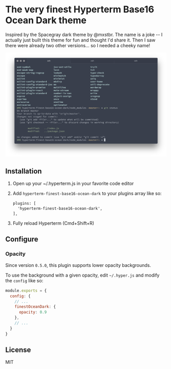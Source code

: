 # The very finest Hyperterm Base16 Ocean Dark theme

Inspired by the Spacegray dark theme by @mxstbr. The name is a joke -- I actually just built this theme for fun and thought I'd share it. Then I saw there were already two other versions... so I needed a cheeky name!  

![screenshot of the theme](screenshot.png)

## Installation

  1. Open up your ~/.hyperterm.js in your favorite code editor
  2. Add `hyperterm-finest-base16-ocean-dark` to your plugins array like so:
   
      ```
      plugins: [
        'hyperterm-finest-base16-ocean-dark',
      ],
      ```
  3. Fully reload Hyperterm (Cmd+Shift+R)

## Configure

### Opacity

Since version `0.5.0`, this plugin supports lower opacity backgrounds.

To use the background with a given opacity, edit `~/.hyper.js` and modify the `config` like so:

```js
module.exports = {
  config: {
    // ...
    finestOceanDark: {
      opacity: 0.9
    },
    // ...
  }
}
```

## License

MIT
